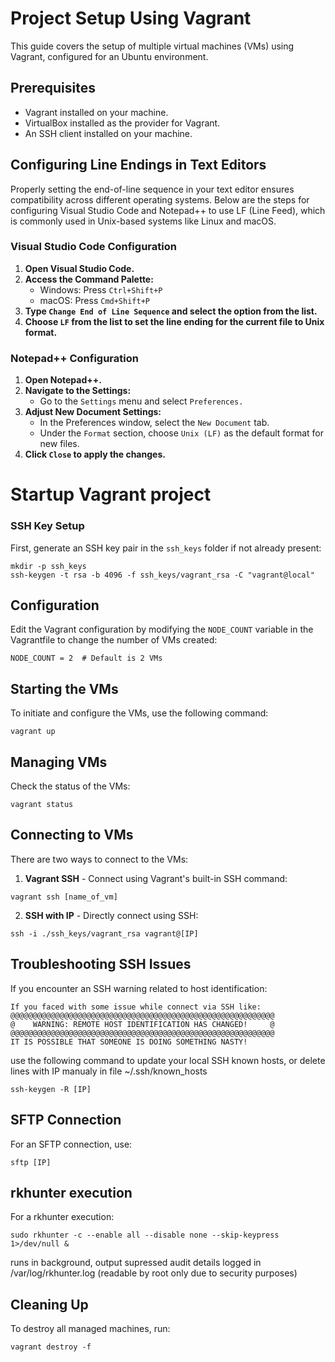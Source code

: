 # Project Setup Using Vagrant

This guide covers the setup of multiple virtual machines (VMs) using Vagrant, configured for an Ubuntu environment.

## Prerequisites

- Vagrant installed on your machine.
- VirtualBox installed as the provider for Vagrant.
- An SSH client installed on your machine.

## Configuring Line Endings in Text Editors

Properly setting the end-of-line sequence in your text editor ensures compatibility across different operating systems. Below are the steps for configuring Visual Studio Code and Notepad++ to use LF (Line Feed), which is commonly used in Unix-based systems like Linux and macOS.

### Visual Studio Code Configuration

1. **Open Visual Studio Code.**
2. **Access the Command Palette:**
   - Windows: Press `Ctrl+Shift+P`
   - macOS: Press `Cmd+Shift+P`
3. **Type `Change End of Line Sequence` and select the option from the list.**
4. **Choose `LF` from the list to set the line ending for the current file to Unix format.**

### Notepad++ Configuration

1. **Open Notepad++.**
2. **Navigate to the Settings:**
   - Go to the `Settings` menu and select `Preferences.`
3. **Adjust New Document Settings:**
   - In the Preferences window, select the `New Document` tab.
   - Under the `Format` section, choose `Unix (LF)` as the default format for new files.
4. **Click `Close` to apply the changes.**

# Startup Vagrant project

### SSH Key Setup

First, generate an SSH key pair in the `ssh_keys` folder if not already present:
```
mkdir -p ssh_keys
ssh-keygen -t rsa -b 4096 -f ssh_keys/vagrant_rsa -C "vagrant@local"
```
## Configuration

Edit the Vagrant configuration by modifying the `NODE_COUNT` variable in the Vagrantfile to change the number of VMs created:
```
NODE_COUNT = 2  # Default is 2 VMs
```
## Starting the VMs

To initiate and configure the VMs, use the following command:
```
vagrant up
```
## Managing VMs

Check the status of the VMs:
```
vagrant status
```
## Connecting to VMs

There are two ways to connect to the VMs:

1. **Vagrant SSH** - Connect using Vagrant's built-in SSH command:
```
vagrant ssh [name_of_vm]
```
2. **SSH with IP** - Directly connect using SSH:
```
ssh -i ./ssh_keys/vagrant_rsa vagrant@[IP]
```
## Troubleshooting SSH Issues

If you encounter an SSH warning related to host identification:
```
If you faced with some issue while connect via SSH like:
@@@@@@@@@@@@@@@@@@@@@@@@@@@@@@@@@@@@@@@@@@@@@@@@@@@@@@@@@@@
@    WARNING: REMOTE HOST IDENTIFICATION HAS CHANGED!     @
@@@@@@@@@@@@@@@@@@@@@@@@@@@@@@@@@@@@@@@@@@@@@@@@@@@@@@@@@@@
IT IS POSSIBLE THAT SOMEONE IS DOING SOMETHING NASTY!
``` 

use the following command to update your local SSH known hosts, or delete lines with IP manualy in file ~/.ssh/known_hosts
```
ssh-keygen -R [IP]
```
## SFTP Connection

For an SFTP connection, use:
```
sftp [IP]
```
## rkhunter execution

For a rkhunter execution:
```
sudo rkhunter -c --enable all --disable none --skip-keypress 1>/dev/null &
```
runs in background, output supressed
audit details logged in /var/log/rkhunter.log (readable by root only due to security purposes)
## Cleaning Up

To destroy all managed machines, run:
```
vagrant destroy -f
```
